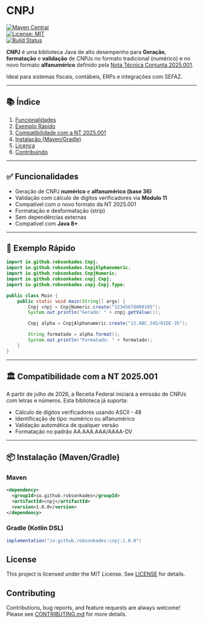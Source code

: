 # CNPJ

[![Maven Central](https://img.shields.io/maven-central/v/io.github.robsonkades/cnpj)](https://search.maven.org/artifact/io.github.robsonkades/cnpj)  
[![License: MIT](https://img.shields.io/badge/License-MIT-blue.svg)](https://opensource.org/licenses/MIT)  
[![Build Status](https://github.com/robsonkades/cnpj/actions/workflows/maven.yml/badge.svg)](https://github.com/robsonkades/cnpj/actions)

**CNPJ** é uma biblioteca Java de alto desempenho para **Geração**, **formatação** e **validação** de CNPJs no formato tradicional (numérico) e no novo formato **alfanumérico** definido pela [Nota Técnica Conjunta 2025.001](https://www.gov.br/receitafederal/).

Ideal para sistemas fiscais, contábeis, ERPs e integrações com SEFAZ.

---

## 📚 Índice

1. [Funcionalidades](#funcionalidades)
2. [Exemplo Rápido](#exemplo-rápido)
3. [Compatibilidade com a NT 2025.001](#compatibilidade-com-a-nt-2025001)
4. [Instalação (Maven/Gradle)](#instalação-mavengradle)
5. [Licença](#licença)
6. [Contribuindo](#contribuindo)

---

## ✅ Funcionalidades

- Geração de CNPJ **numérico** e **alfanumérico (base 36)**
- Validação com cálculo de dígitos verificadores via **Módulo 11**
- Compatível com o novo formato da NT 2025.001
- Formatação e desformatação (strip)
- Sem dependências externas
- Compatível com **Java 8+**

---

## 🚀 Exemplo Rápido

```java
import io.github.robsonkades.Cnpj;
import io.github.robsonkades.CnpjAlphanumeric;
import io.github.robsonkades.CnpjNumeric;
import io.github.robsonkades.cnpj.Cnpj;
import io.github.robsonkades.cnpj.Cnpj.Type;

public class Main {
    public static void main(String[] args) {
        Cnpj cnpj = CnpjNumeric.create("12345678000195");
        System.out.println("Gerado: " + cnpj.getValue());

        Cnpj alpha = CnpjAlphanumeric.create("12.ABC.345/01DE-35");

        String formatado = alpha.format();
        System.out.println("Formatado: " + formatado);
    }
}
```

---

## 🏛️ Compatibilidade com a NT 2025.001

A partir de julho de 2026, a Receita Federal iniciará a emissão de CNPJs com letras e números.
Esta biblioteca já suporta:
- Cálculo de dígitos verificadores usando ASCII - 48
- Identificação de tipo: numérico ou alfanumérico
- Validação automática de qualquer versão
- Formatação no padrão AA.AAA.AAA/AAAA-DV

---

## 📦 Instalação (Maven/Gradle)

### Maven

```xml
<dependency>
  <groupId>io.github.robsonkades</groupId>
  <artifactId>cnpj</artifactId>
  <version>1.0.0</version>
</dependency>
```

### Gradle (Kotlin DSL)

```gradle
implementation("io.github.robsonkades:cnpj:1.0.0")
```

## License

This project is licensed under the MIT License. See [LICENSE](./LICENSE) for details.

## Contributing

Contributions, bug reports, and feature requests are always welcome! Please see [CONTRIBUTING.md](./CONTRIBUTING.md) for more details.